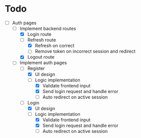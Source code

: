 # Todo
- [ ] Auth pages
    - [ ] Implement backend routes
        - [x] Login route
        - [ ] Refresh route
            - [x] Refresh on correct
            - [ ] Remove token on incorrect session and redirect
        - [x] Logout route
    - [ ] Implement auth pages
        - [ ] Register
            - [x] UI design
            - [ ] Logic implementation
                - [x] Validate frontend input
                - [x] Send login request and handle error
                - [ ] Auto redirect on active session
        - [ ] Login
            - [x] UI design
            - [ ] Logic implementation
                - [x] Validate frontend input
                - [x] Send login request and handle error
                - [ ] Auto redirect on active session
